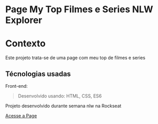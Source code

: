 # Page My Top Filmes e Series NLW Explorer

# Contexto
Este projeto trata-se de uma page com meu top de filmes e series

## Técnologias usadas

Front-end:
> Desenvolvido usando: HTML, CSS, ES6

Projeto desenvolvido durante semana nlw na Rockseat

[Acesse a Page](https://ronaferr.github.io/nlw-explorer/)
